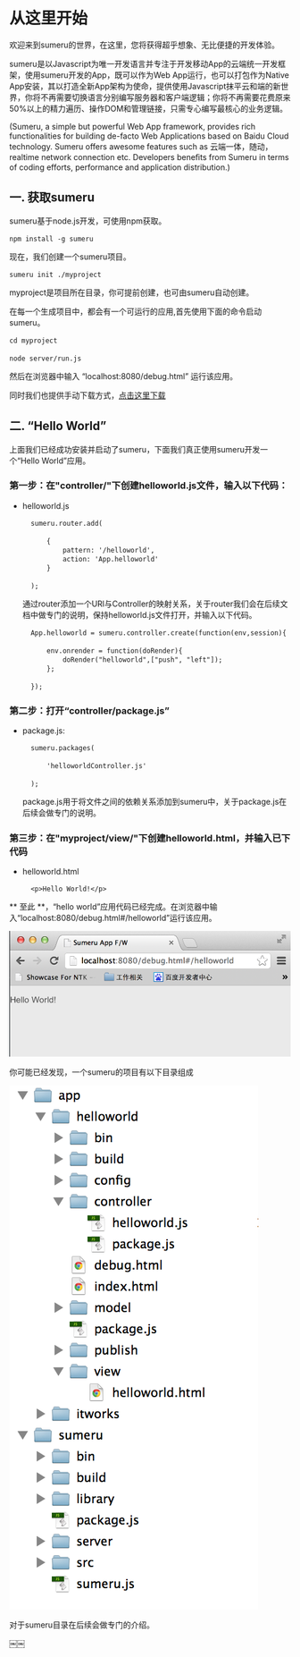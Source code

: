 # 从这里开始



欢迎来到sumeru的世界，在这里，您将获得超乎想象、无比便捷的开发体验。

sumeru是以Javascript为唯一开发语言并专注于开发移动App的云端统一开发框架，使用sumeru开发的App，既可以作为Web App运行，也可以打包作为Native App安装，其以打造全新App架构为使命，提供使用Javascript抹平云和端的新世界，你将不再需要切换语言分别编写服务器和客户端逻辑；你将不再需要花费原来50%以上的精力遍历、操作DOM和管理链接，只需专心编写最核心的业务逻辑。


(Sumeru, a simple but powerful Web App framework, provides rich functionalities for building de-facto Web Applications based on Baidu Cloud technology. Sumeru offers awesome features such as 云端一体，随动，realtime network connection etc. Developers beneﬁts from Sumeru in terms of coding efforts, performance and application distribution.)


## 一. 获取sumeru

sumeru基于node.js开发，可使用npm获取。

	npm install -g sumeru
	
现在，我们创建一个sumeru项目。

	sumeru init ./myproject
	
myproject是项目所在目录，你可提前创建，也可由sumeru自动创建。
	
在每一个生成项目中，都会有一个可运行的应用,首先使用下面的命令启动sumeru。

	cd myproject
	
	node server/run.js
	
然后在浏览器中输入 “localhost:8080/debug.html” 运行该应用。

同时我们也提供手动下载方式，[点击这里下载](http://baidu.com)


## 二. “Hello World”


上面我们已经成功安装并启动了sumeru，下面我们真正使用sumeru开发一个“Hello World”应用。


### 第一步：在"controller/"下创建helloworld.js文件，输入以下代码：

* helloworld.js


		sumeru.router.add(

			{
				pattern: '/helloworld',
				action: 'App.helloworld'
			}

		);

	通过router添加一个URl与Controller的映射关系，关于router我们会在后续文档中做专门的说明，保持helloworld.js文件打开，并输入以下代码。
	
		App.helloworld = sumeru.controller.create(function(env,session){

			env.onrender = function(doRender){
				doRender("helloworld",["push", "left"]);
			};

		});	
	
### 第二步：打开“controller/package.js”


* package.js:

		sumeru.packages(

			'helloworldController.js'

		);

	package.js用于将文件之间的依赖关系添加到sumeru中，关于package.js在后续会做专门的说明。

	

### 第三步：在"myproject/view/"下创建helloworld.html，并输入已下代码

* helloworld.html

	
		<p>Hello World!</p>
		
** 至此 **，“hello world”应用代码已经完成。在浏览器中输入“localhost:8080/debug.html#/helloworld”运行该应用。

![](images/intro_2_1.png)


你可能已经发现，一个sumeru的项目有以下目录组成

![](images/intro_2_2.png)

对于sumeru目录在后续会做专门的介绍。
	

	







￼￼

 
	